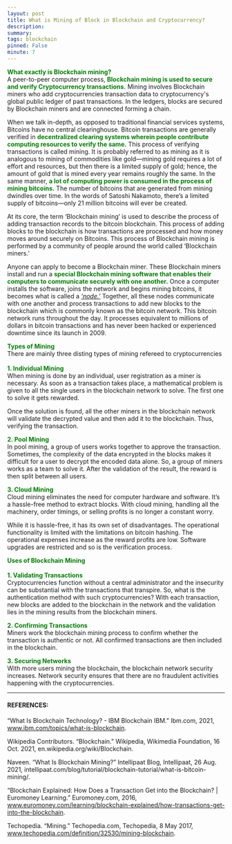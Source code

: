 ```yaml
---
layout: post
title: What is Mining of Block in Blockchain and Cryptocurrency?
description: 
summary: 
tags: blockchain
pinned: False
minute: 7
---
```


<b><span style="color:green">What exactly is Blockchain mining?</span></b><br>
A peer-to-peer computer process, <b><span style="color:green">Blockchain mining is used to secure and verify Cryptocurrency transactions.</span></b> Mining involves Blockchain miners who add cryptocurrencies transaction data to cryptocurrency's global public ledger of past transactions. In the ledgers, blocks are secured by Blockchain miners and are connected forming a chain.

When we talk in-depth, as opposed to traditional financial services systems, Bitcoins have no central clearinghouse. Bitcoin transactions are generally verified in <b><span style="color:green">decentralized clearing systems wherein people contribute computing resources to verify the same.</span></b> This process of verifying transactions is called mining. It is probably referred to as mining as it is analogous to mining of commodities like gold—mining gold requires a lot of effort and resources, but then there is a limited supply of gold; hence, the amount of gold that is mined every year remains roughly the same. In the same manner, <b><span style="color:green">a lot of computing power is consumed in the process of mining bitcoins.</span></b> The number of bitcoins that are generated from mining dwindles over time. In the words of Satoshi Nakamoto, there’s a limited supply of bitcoins—only 21 million bitcoins will ever be created.

At its core, the term ‘Blockchain mining’ is used to describe the process of adding transaction records to the bitcoin blockchain. This process of adding blocks to the blockchain is how transactions are processed and how money moves around securely on Bitcoins. This process of Blockchain mining is performed by a community of people around the world called ‘Blockchain miners.'

Anyone can apply to become a Blockchain miner. These Blockchain miners install and run a <b><span style="color:green">special Blockchain mining software that enables their computers to communicate securely with one another.</span></b> Once a computer installs the software, joins the network and begins mining bitcoins, it becomes what is called a *<a href="https://dhruvdoshi.github.io/blog/2019/09/01/what-is-nodes-in-blockchain">‘node.’</a>* Together, all these nodes communicate with one another and process transactions to add new blocks to the blockchain which is commonly known as the bitcoin network. This bitcoin network runs throughout the day. It processes equivalent to millions of dollars in bitcoin transactions and has never been hacked or experienced downtime since its launch in 2009.

<b><span style="color:green">Types of Mining</span></b><br>
There are mainly three disting types of mining refereed to cryptocurrencies
<br><br><b><span style="color:green">1. Individual Mining </span></b><br>
When mining is done by an individual, user registration as a miner is necessary. As soon as a transaction takes place, a mathematical problem is given to all the single users in the blockchain network to solve. The first one to solve it gets rewarded.

Once the solution is found, all the other miners in the blockchain network will validate the decrypted value and then add it to the blockchain. Thus, verifying the transaction.

<b><span style="color:green">2. Pool Mining</span></b><br>
    In pool mining, a group of users works together to approve the transaction. Sometimes, the complexity of the data encrypted in the blocks makes it difficult for a user to decrypt the encoded data alone. So, a group of miners works as a team to solve it. After the validation of the result, the reward is then split between all users.

<b><span style="color:green">3. Cloud Mining</span></b><br>
    Cloud mining eliminates the need for computer hardware and software. It’s a hassle-free method to extract blocks. With cloud mining, handling all the machinery, order timings, or selling profits is no longer a constant worry.

While it is hassle-free, it has its own set of disadvantages. The operational functionality is limited with the limitations on bitcoin hashing. The operational expenses increase as the reward profits are low. Software upgrades are restricted and so is the verification process.


<b><span style="color:green">Uses of Blockchain Mining</span></b><br>
<br><b><span style="color:green">1. Validating Transactions</span></b><br>
    Cryptocurrencies function without a central administrator and the insecurity can be substantial with the transactions that transpire. So, what is the authentication method with such cryptocurrencies? With each transaction, new blocks are added to the blockchain in the network and the validation lies in the mining results from the blockchain miners.

<b><span style="color:green">2. Confirming Transactions</span></b><br>
    Miners work the blockchain mining process to confirm whether the transaction is authentic or not. All confirmed transactions are then included in the blockchain.

<b><span style="color:green">3. Securing Networks</span></b><br>
    With more users mining the blockchain,  the blockchain network security increases. Network security ensures that there are no fraudulent activities happening with the cryptocurrencies.




---

#### REFERENCES:

“What Is Blockchain Technology? - IBM Blockchain IBM.” Ibm.com, 2021, www.ibm.com/topics/what-is-blockchain.

Wikipedia Contributors. “Blockchain.” Wikipedia, Wikimedia Foundation, 16 Oct. 2021, en.wikipedia.org/wiki/Blockchain.

Naveen. “What Is Blockchain Mining?” Intellipaat Blog, Intellipaat, 26 Aug. 2021, intellipaat.com/blog/tutorial/blockchain-tutorial/what-is-bitcoin-mining/.

“Blockchain Explained: How Does a Transaction Get into the Blockchain? | Euromoney Learning.” Euromoney.com, 2016, www.euromoney.com/learning/blockchain-explained/how-transactions-get-into-the-blockchain.

Techopedia. “Mining.” Techopedia.com, Techopedia, 8 May 2017, www.techopedia.com/definition/32530/mining-blockchain.